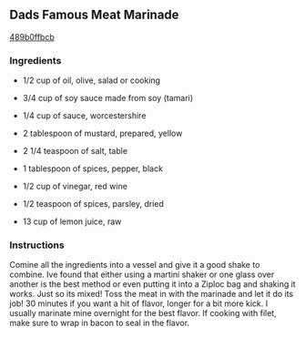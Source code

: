 ## Dads Famous Meat Marinade

[489b0ffbcb](http://tastykitchen.com/recipes/condiments/dade28099s-famous-meat-marinade/)

### Ingredients

 - 1/2 cup of oil, olive, salad or cooking

 - 3/4 cup of soy sauce made from soy (tamari)

 - 1/4 cup of sauce, worcestershire

 - 2 tablespoon of mustard, prepared, yellow

 - 2 1/4 teaspoon of salt, table

 - 1 tablespoon of spices, pepper, black

 - 1/2 cup of vinegar, red wine

 - 1/2 teaspoon of spices, parsley, dried

 - 13 cup of lemon juice, raw

### Instructions

Comine all the ingredients into a vessel and give it a good shake to combine. Ive found that either using a martini shaker or one glass over another is the best method or even putting it into a Ziploc bag and shaking it works. Just so its mixed! Toss the meat in with the marinade and let it do its job! 30 minutes if you want a hit of flavor, longer for a bit more kick. I usually marinate mine overnight for the best flavor. If cooking with filet, make sure to wrap in bacon to seal in the flavor.